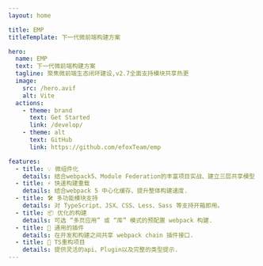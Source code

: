 ```yaml
---
layout: home

title: EMP
titleTemplate: 下一代微前端构建方案

hero:
  name: EMP
  text: 下一代微前端构建方案
  tagline: 聚焦微前端生态闭环建设,v2.7全面支持模块共享热更
  image:
    src: /hero.avif
    alt: Vite
  actions:
    - theme: brand
      text: Get Started
      link: /develop/
    - theme: alt
      text: GitHub
      link: https://github.com/efoxTeam/emp

features:
  - title: 💡 微组件化
    details: 结合webpack5、Module Federation的丰富项目实战、建立三层共享模型
  - title: ⚡️ 快速构建重载
    details: 结合webpack 5 中心化缓存、提升整体构建速度.
  - title: 🛠️ 多功能模块支持
    details: 对 TypeScript、JSX、CSS、Less、Sass 等支持开箱即用。
  - title: 📦 优化的构建
    details: 可选 “多页应用” 或 “库” 模式的预配置 webpack 构建.
  - title: 🔩 通用的插件
    details: 在开发和构建之间共享 webpack chain 插件接口.
  - title: 🔑 TS重构项目
    details: 提供灵活的api、Plugin以及完整的类型提示.
---
```

